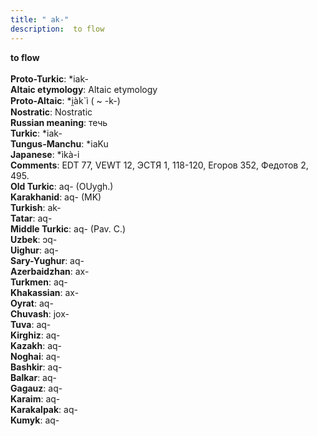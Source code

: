 ```yaml
---
title: " ak-"
description:  to flow
---
```

<strong> to flow</strong><br><br>
<strong>Proto-Turkic</strong>:  *iak-<br>
<strong>Altaic etymology</strong>:  Altaic etymology<br>
<strong> Proto-Altaic</strong>:  *i̯àk`ì ( ~ -k-)<br>
<strong>Nostratic</strong>:  Nostratic<br>
<strong>Russian meaning</strong>:  течь<br>
<strong>Turkic</strong>:  *iak-<br>
<strong>Tungus-Manchu</strong>:  *iaKu<br>
<strong>Japanese</strong>:  *ìkà-i<br>
<strong>Comments</strong>:  EDT 77, VEWT 12, ЭСТЯ 1, 118-120, Егоров 352, Федотов 2, 495.<br>
<strong>Old Turkic</strong>:  aq- (OUygh.)<br>
<strong>Karakhanid</strong>:  aq- (MK)<br>
<strong>Turkish</strong>:  ak-<br>
<strong>Tatar</strong>:  aq-<br>
<strong>Middle Turkic</strong>:  aq- (Pav. C.)<br>
<strong>Uzbek</strong>:  ɔq-<br>
<strong>Uighur</strong>:  aq-<br>
<strong>Sary-Yughur</strong>:  aq-<br>
<strong>Azerbaidzhan</strong>:  ax-<br>
<strong>Turkmen</strong>:  aq-<br>
<strong>Khakassian</strong>:  ax-<br>
<strong>Oyrat</strong>:  aq-<br>
<strong>Chuvash</strong>:  jox-<br>
<strong>Tuva</strong>:  aq-<br>
<strong>Kirghiz</strong>:  aq-<br>
<strong>Kazakh</strong>:  aq-<br>
<strong>Noghai</strong>:  aq-<br>
<strong>Bashkir</strong>:  aq-<br>
<strong>Balkar</strong>:  aq-<br>
<strong>Gagauz</strong>:  aq-<br>
<strong>Karaim</strong>:  aq-<br>
<strong>Karakalpak</strong>:  aq-<br>
<strong>Kumyk</strong>:  aq-<br>


